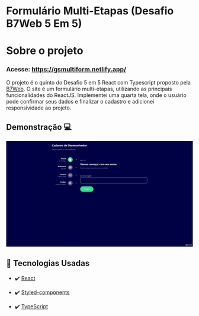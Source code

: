 # Formulário Multi-Etapas (Desafio B7Web 5 Em 5)
# Sobre o projeto

### Acesse: https://gsmultiform.netlify.app/
O projeto é o quinto do Desafio 5 em 5 React com Typescript proposto pela <a href="https://b7web.com.br/fullstack/">B7Web</a>. O site é um formulário multi-etapas, utilizando as principais funcionalidades do ReactJS. Implementei uma quarta tela, onde o usuário pode confirmar seus dados e finalizar o cadastro e adicionei responsividade ao projeto. 

## Demonstração 💻
<img src="./github/ProjectGif.gif" alt="gif">


## 🚀 Tecnologias Usadas


- ✔️ [React](https://pt-br.reactjs.org/)

- ✔️ [Styled-components](https://styled-components.com/docs/basics#installation)

- ✔️ [TypeScript](https://www.typescriptlang.org/)

